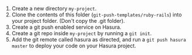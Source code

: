 1. Create a new directory ``my-project``.
2. Clone the contents of this folder (``git-push-templates/ruby-rails``) into your project folder. (Don't copy the .git folder).
3. Create a git push enabled service on Hasura.
4. Create a git repo inside ``my-project`` by running a ``git init``.
5. Add the git remote called hasura as directed, and run a ``git push hasura master`` to deploy your code on your Hasura project.
